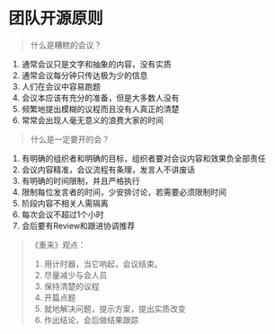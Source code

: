 # 团队开源原则

> 什么是糟糕的会议？

1. 通常会议只是文字和抽象的内容，没有实质
2. 通常会议每分钟只传达极为少的信息
3. 人们在会议中容易跑题
4. 会议本应该有充分的准备，但是大多数人没有
5. 频繁地提出模糊的议程而且没有人真正的清楚
6. 常常会出现人毫无意义的浪费大家的时间 

> 什么是一定要开的会？

1. 有明确的组织者和明确的目标，组织者要对会议内容和效果负全部责任
2. 会议内容精准，会议流程有条理，发言人不讲废话
3. 有明确的时间限制，并且严格执行
4. 限制每位发言者的时间，少安排讨论，若需要必须限制时间
5. 阶段内容不相关人需隔离
6. 每次会议不超过1个小时
7. 会后要有Review和跟进协调推荐

> 《重来》观点：  
> 1. 用计时器，当它响起，会议结束。  
> 2. 尽量减少与会人员  
> 3. 保持清楚的议程  
> 4. 开篇点题  
> 5. 就地解决问题，提示方案，提出实质改变  
> 6. 作出结论，会后做结果跟踪



